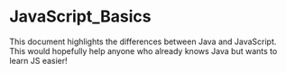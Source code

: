 # JavaScript_Basics

This document highlights the differences between Java and JavaScript. This would hopefully help anyone who already knows Java but wants to learn JS easier!  
